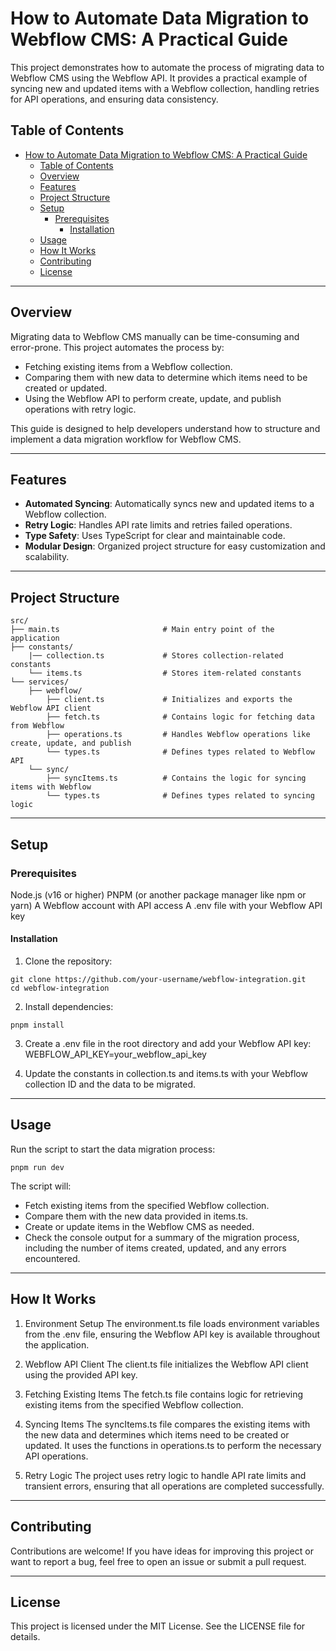 # How to Automate Data Migration to Webflow CMS: A Practical Guide
This project demonstrates how to automate the process of migrating data to Webflow CMS using the Webflow API. It provides a practical example of syncing new and updated items with a Webflow collection, handling retries for API operations, and ensuring data consistency.

## Table of Contents
- [How to Automate Data Migration to Webflow CMS: A Practical Guide](#how-to-automate-data-migration-to-webflow-cms-a-practical-guide)
  - [Table of Contents](#table-of-contents)
  - [Overview](#overview)
  - [Features](#features)
  - [Project Structure](#project-structure)
  - [Setup](#setup)
    - [Prerequisites](#prerequisites)
      - [Installation](#installation)
  - [Usage](#usage)
  - [How It Works](#how-it-works)
  - [Contributing](#contributing)
  - [License](#license)

---

## Overview
Migrating data to Webflow CMS manually can be time-consuming and error-prone. This project automates the process by:
- Fetching existing items from a Webflow collection.
- Comparing them with new data to determine which items need to be created or updated.
- Using the Webflow API to perform create, update, and publish operations with retry logic.

This guide is designed to help developers understand how to structure and implement a data migration workflow for Webflow CMS.

---

## Features
- **Automated Syncing**: Automatically syncs new and updated items to a Webflow collection.
- **Retry Logic**: Handles API rate limits and retries failed operations.
- **Type Safety**: Uses TypeScript for clear and maintainable code.
- **Modular Design**: Organized project structure for easy customization and scalability.

---

## Project Structure


```
src/
├── main.ts                       # Main entry point of the application
├── constants/
    |── collection.ts             # Stores collection-related constants
    └── items.ts                  # Stores item-related constants
└── services/
    ├── webflow/
        ├── client.ts             # Initializes and exports the Webflow API client
        ├── fetch.ts              # Contains logic for fetching data from Webflow
        ├── operations.ts         # Handles Webflow operations like create, update, and publish             
        └── types.ts              # Defines types related to Webflow API
    └── sync/
        ├── syncItems.ts          # Contains the logic for syncing items with Webflow
        └── types.ts              # Defines types related to syncing logic
```


---

## Setup

### Prerequisites
Node.js (v16 or higher)
PNPM (or another package manager like npm or yarn)
A Webflow account with API access
A .env file with your Webflow API key

#### Installation
1. Clone the repository:
```
git clone https://github.com/your-username/webflow-integration.git
cd webflow-integration
```

2. Install dependencies:
```
pnpm install
```

3. Create a .env file in the root directory and add your Webflow API key:
WEBFLOW_API_KEY=your_webflow_api_key

4. Update the constants in collection.ts and items.ts with your Webflow collection ID and the data to be migrated.

---

## Usage
Run the script to start the data migration process:
```
pnpm run dev
```

The script will:

- Fetch existing items from the specified Webflow collection.
- Compare them with the new data provided in items.ts.
- Create or update items in the Webflow CMS as needed.
- Check the console output for a summary of the migration process, including the number of items created, updated, and any errors encountered.

---

## How It Works
1. Environment Setup
The environment.ts file loads environment variables from the .env file, ensuring the Webflow API key is available throughout the application.

2. Webflow API Client
The client.ts file initializes the Webflow API client using the provided API key.

3. Fetching Existing Items
The fetch.ts file contains logic for retrieving existing items from the specified Webflow collection.

4. Syncing Items
The syncItems.ts file compares the existing items with the new data and determines which items need to be created or updated. It uses the functions in operations.ts to perform the necessary API operations.

5. Retry Logic
The project uses retry logic to handle API rate limits and transient errors, ensuring that all operations are completed successfully.

---

## Contributing
Contributions are welcome! If you have ideas for improving this project or want to report a bug, feel free to open an issue or submit a pull request.

---

## License
This project is licensed under the MIT License. See the LICENSE file for details.
